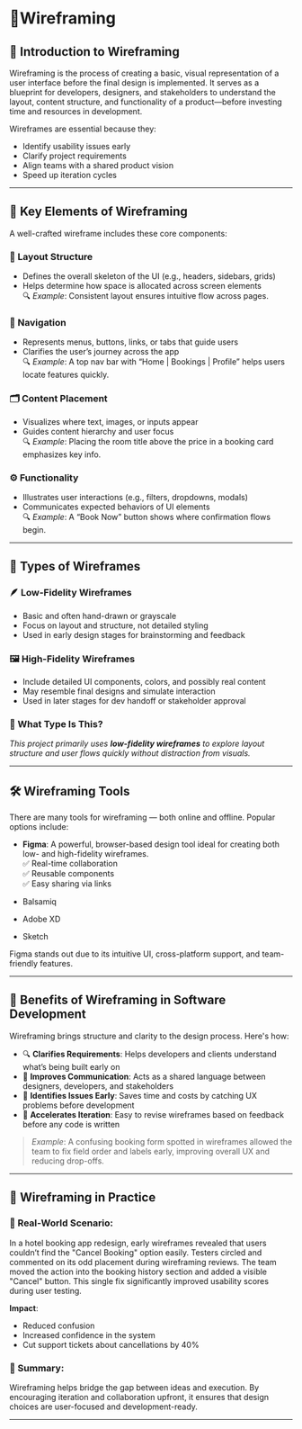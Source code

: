 # 🧩Wireframing

## 📌 Introduction to Wireframing

Wireframing is the process of creating a basic, visual representation of a user interface before the final design is implemented. It serves as a blueprint for developers, designers, and stakeholders to understand the layout, content structure, and functionality of a product—before investing time and resources in development.

Wireframes are essential because they:
- Identify usability issues early
- Clarify project requirements
- Align teams with a shared product vision
- Speed up iteration cycles

---

## 🧱 Key Elements of Wireframing

A well-crafted wireframe includes these core components:

### 🧭 Layout Structure
- Defines the overall skeleton of the UI (e.g., headers, sidebars, grids)
- Helps determine how space is allocated across screen elements  
🔍 _Example_: Consistent layout ensures intuitive flow across pages.

### 🔗 Navigation
- Represents menus, buttons, links, or tabs that guide users  
- Clarifies the user’s journey across the app  
🔍 _Example_: A top nav bar with “Home | Bookings | Profile” helps users locate features quickly.

### 🗂️ Content Placement
- Visualizes where text, images, or inputs appear  
- Guides content hierarchy and user focus  
🔍 _Example_: Placing the room title above the price in a booking card emphasizes key info.

### ⚙️ Functionality
- Illustrates user interactions (e.g., filters, dropdowns, modals)  
- Communicates expected behaviors of UI elements  
🔍 _Example_: A “Book Now” button shows where confirmation flows begin.

---

## 🧮 Types of Wireframes

### 🪶 Low-Fidelity Wireframes
- Basic and often hand-drawn or grayscale
- Focus on layout and structure, not detailed styling
- Used in early design stages for brainstorming and feedback

### 🖼️ High-Fidelity Wireframes
- Include detailed UI components, colors, and possibly real content
- May resemble final designs and simulate interaction
- Used in later stages for dev handoff or stakeholder approval

### 💬 What Type Is This?
_This project primarily uses **low-fidelity wireframes** to explore layout structure and user flows quickly without distraction from visuals._

---

## 🛠️ Wireframing Tools

There are many tools for wireframing — both online and offline. Popular options include:

- **Figma**: A powerful, browser-based design tool ideal for creating both low- and high-fidelity wireframes.  
  ✅ Real-time collaboration  
  ✅ Reusable components  
  ✅ Easy sharing via links  

- Balsamiq  
- Adobe XD  
- Sketch

Figma stands out due to its intuitive UI, cross-platform support, and team-friendly features.

---

## 🚀 Benefits of Wireframing in Software Development

Wireframing brings structure and clarity to the design process. Here's how:

- 🔍 **Clarifies Requirements**: Helps developers and clients understand what’s being built early on
- 💬 **Improves Communication**: Acts as a shared language between designers, developers, and stakeholders
- 🧪 **Identifies Issues Early**: Saves time and costs by catching UX problems before development
- 🔄 **Accelerates Iteration**: Easy to revise wireframes based on feedback before any code is written

> _Example_: A confusing booking form spotted in wireframes allowed the team to fix field order and labels early, improving overall UX and reducing drop-offs.

---

## 🧪 Wireframing in Practice

### 📝 Real-World Scenario:

In a hotel booking app redesign, early wireframes revealed that users couldn’t find the "Cancel Booking" option easily. Testers circled and commented on its odd placement during wireframing reviews. The team moved the action into the booking history section and added a visible "Cancel" button. This single fix significantly improved usability scores during user testing.

**Impact**:  
- Reduced confusion  
- Increased confidence in the system  
- Cut support tickets about cancellations by 40%

### 🧾 Summary:
Wireframing helps bridge the gap between ideas and execution. By encouraging iteration and collaboration upfront, it ensures that design choices are user-focused and development-ready.

---
